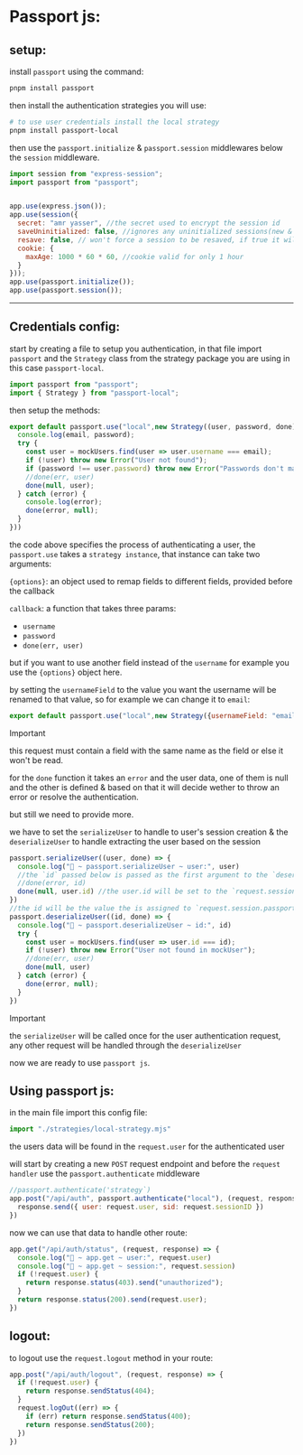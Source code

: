 # Passport js:

## setup:

install `passport` using the command:

```powershell
pnpm install passport
```

then install the authentication strategies you will use:

```powershell
# to use user credentials install the local strategy
pnpm install passport-local
```

then use the `passport.initialize` & `passport.session` middlewares below the `session` middleware.

```javascript
import session from "express-session";
import passport from "passport";


app.use(express.json());
app.use(session({
  secret: "amr yasser", //the secret used to encrypt the session id
  saveUninitialized: false, //ignores any uninitialized sessions(new & unmodified or rather users who are not logged in)
  resave: false, // won't force a session to be resaved, if true it will force a resave even if the session was never modified
  cookie: {
    maxAge: 1000 * 60 * 60, //cookie valid for only 1 hour
  }
}));
app.use(passport.initialize());
app.use(passport.session());
```

---

## Credentials config:

start by creating a file to setup you authentication, in that file import `passport` and the `Strategy` class from the strategy package you are using in this case `passport-local`.

```javascript
import passport from "passport";
import { Strategy } from "passport-local";
```

then setup the methods:

```javascript
export default passport.use("local",new Strategy((user, password, done) => {
  console.log(email, password);
  try {
    const user = mockUsers.find(user => user.username === email);
    if (!user) throw new Error("User not found");
    if (password !== user.password) throw new Error("Passwords don't match");
    //done(err, user)
    done(null, user);
  } catch (error) {
    console.log(error);
    done(error, null);
  }
})) 
```

the code above specifies the process of authenticating a user, the `passport.use` takes a `strategy instance`, that instance can take two arguments:

`{options}`: an object used to remap fields to different fields, provided before the callback

`callback`: a function that takes three params:
  - `username`
  - `password`
  - `done(err, user)`

but if you want to use another field instead of the `username` for example you use the `{options}` object here.

by setting the `usernameField` to the value you want the username will be renamed to that value, so for example we can change it to `email`:

```javascript
export default passport.use("local",new Strategy({usernameField: "email"}, (email, password, done) => {}))
```

> [!IMPORTANT]  
> this request must contain a field with the same name as the field or else it won't be read.

for the `done` function it takes an `error` and the user data, one of them is null and the other is defined & based on that it will decide wether to throw an error or resolve the authentication.

but still we need to provide more.

we have to set the `serializeUser` to handle to user's session creation & the `deserializeUser` to handle extracting the user based on the session

```javascript
passport.serializeUser((user, done) => {
  console.log("🚀 ~ passport.serializeUser ~ user:", user)
  //the `id` passed below is passed as the first argument to the `deserializeUser` method
  //done(error, id)
  done(null, user.id) //the user.id will be set to the `request.session.passport.user`
})
//the id will be the value the is assigned to `request.session.passport.user`
passport.deserializeUser((id, done) => {
  console.log("🚀 ~ passport.deserializeUser ~ id:", id)
  try {
    const user = mockUsers.find(user => user.id === id);
    if (!user) throw new Error("User not found in mockUser");
    //done(err, user)
    done(null, user)
  } catch (error) {
    done(error, null);
  }
})
```

> [!IMPORTANT]  
> the `serializeUser` will be called once for the user authentication request, any other request will be handled through the `deserializeUser`

now we are ready to use `passport js`.

## Using passport js:

in the main file import this config file:

```javascript
import "./strategies/local-strategy.mjs"
```

the users data will be found in the `request.user` for the authenticated  user

will start by creating a new `POST` request endpoint and before the `request handler` use the `passport.authenticate` middleware

```javascript
//passport.authenticate('strategy`)
app.post("/api/auth", passport.authenticate("local"), (request, response) => {
  response.send({ user: request.user, sid: request.sessionID })
})
```

now we can use that data to handle other route:

```javascript
app.get("/api/auth/status", (request, response) => {
  console.log("🚀 ~ app.get ~ user:", request.user)
  console.log("🚀 ~ app.get ~ session:", request.session)
  if (!request.user) {
    return response.status(403).send("unauthorized");
  }
  return response.status(200).send(request.user);
})
```

## logout:

to logout use the `request.logout` method in your route:

```javascript
app.post("/api/auth/logout", (request, response) => {
  if (!request.user) {
    return response.sendStatus(404);
  }
  request.logOut((err) => {
    if (err) return response.sendStatus(400);
    return response.sendStatus(200);
  })
})
```
